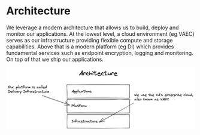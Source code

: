# Architecture
We leverage a modern architecture that allows us to build, deploy and monitor our applications. At the lowest level, a 
cloud environment (eg VAEC) serves as our infrastructure providing flexible compute and storage capabilities. Above that 
is a modern platform (eg DI) which provides fundamental services such as endpoint encryption, logging and monitoring. On
top of that we ship our applications. 

![Technology Stack!](images/architecture.png "Technology Stack")